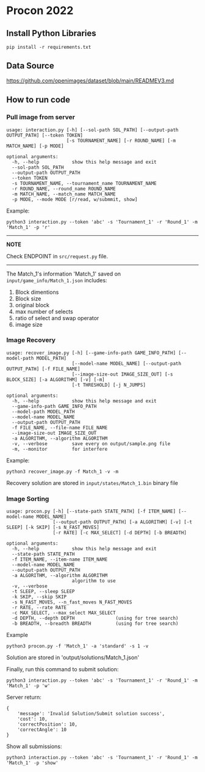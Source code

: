 # Procon 2022

## Install Python Libraries
```
pip install -r requirements.txt
```

## Data Source
https://github.com/openimages/dataset/blob/main/READMEV3.md

## How to run code

### Pull image from server
```
usage: interaction.py [-h] [--sol-path SOL_PATH] [--output-path OUTPUT_PATH] [--token TOKEN]
                      [-s TOURNAMENT_NAME] [-r ROUND_NAME] [-m MATCH_NAME] [-p MODE]

optional arguments:
  -h, --help            show this help message and exit
  --sol-path SOL_PATH
  --output-path OUTPUT_PATH
  --token TOKEN
  -s TOURNAMENT_NAME, --tournament_name TOURNAMENT_NAME
  -r ROUND_NAME, --round_name ROUND_NAME
  -m MATCH_NAME, --match_name MATCH_NAME
  -p MODE, --mode MODE [r/read, w/submmit, show]
```
Example:

```
python3 interaction.py --token 'abc' -s 'Tournament_1' -r 'Round_1' -m 'Match_1' -p 'r'
```
---
**NOTE**

Check ENDPOINT in `src/request.py` file.

---

The Match_1's information 'Match_1' saved on `input/game_info/Match_1.json` includes:

1. Block dimentions
2. Block size
3. original block
4. max number of selects
5. ratio of select and swap operator
6. image size

### Image Recovery

```
usage: recover_image.py [-h] [--game-info-path GAME_INFO_PATH] [--model-path MODEL_PATH]
                        [--model-name MODEL_NAME] [--output-path OUTPUT_PATH] [-f FILE_NAME]
                        [--image-size-out IMAGE_SIZE_OUT] [-s BLOCK_SIZE] [-a ALGORITHM] [-v] [-m]
                        [-t THRESHOLD] [-j N_JUMPS]

optional arguments:
  -h, --help            show this help message and exit
  --game-info-path GAME_INFO_PATH
  --model-path MODEL_PATH
  --model-name MODEL_NAME
  --output-path OUTPUT_PATH
  -f FILE_NAME, --file-name FILE_NAME
  --image-size-out IMAGE_SIZE_OUT
  -a ALGORITHM, --algorithm ALGORITHM
  -v, --verbose         save every on output/sample.png file
  -m, --monitor         for interfere
```

Example:
```
python3 recover_image.py -f Match_1 -v -m
```

Recovery solution are stored in `input/states/Match_1.bin` binary file


### Image Sorting
```
usage: procon.py [-h] [--state-path STATE_PATH] [-f ITEM_NAME] [--model-name MODEL_NAME]
                 [--output-path OUTPUT_PATH] [-a ALGORITHM] [-v] [-t SLEEP] [-k SKIP] [-s N_FAST_MOVES]
                 [-r RATE] [-c MAX_SELECT] [-d DEPTH] [-b BREADTH]

optional arguments:
  -h, --help            show this help message and exit
  --state-path STATE_PATH
  -f ITEM_NAME, --item-name ITEM_NAME
  --model-name MODEL_NAME
  --output-path OUTPUT_PATH
  -a ALGORITHM, --algorithm ALGORITHM
                        algorithm to use
  -v, --verbose
  -t SLEEP, --sleep SLEEP
  -k SKIP, --skip SKIP
  -s N_FAST_MOVES, --n_fast_moves N_FAST_MOVES
  -r RATE, --rate RATE
  -c MAX_SELECT, --max_select MAX_SELECT
  -d DEPTH, --depth DEPTH               (using for tree search)
  -b BREADTH, --breadth BREADTH         (using for tree search)
```

Example
```
python3 procon.py -f 'Match_1' -a 'standard' -s 1 -v 
```
Solution are stored in 'output/solutions/Match_1.json'

Finally, run this command to submit solution:
```
python3 interaction.py --token 'abc' -s 'Tournament_1' -r 'Round_1' -m 'Match_1' -p 'w'
```

Server return:
```
{
    'message': 'Invalid Solution/Submit solution success', 
    'cost': 10, 
    'correctPosition': 10, 
    'correctAngle': 10
}
```
Show all submissions:
```
python3 interaction.py --token 'abc' -s 'Tournament_1' -r 'Round_1' -m 'Match_1' -p 'show'
```
